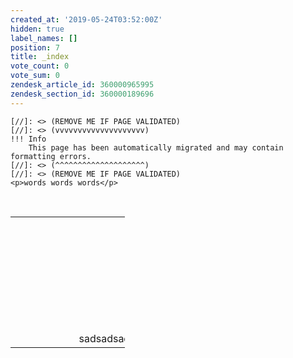 ```yaml
---
created_at: '2019-05-24T03:52:00Z'
hidden: true
label_names: []
position: 7
title: _index
vote_count: 0
vote_sum: 0
zendesk_article_id: 360000965995
zendesk_section_id: 360000189696
---
```



    [//]: <> (REMOVE ME IF PAGE VALIDATED)
    [//]: <> (vvvvvvvvvvvvvvvvvvvv)
    !!! Info
        This page has been automatically migrated and may contain formatting errors.
    [//]: <> (^^^^^^^^^^^^^^^^^^^^)
    [//]: <> (REMOVE ME IF PAGE VALIDATED)
    <p>words words words</p>
<p> </p>
<table style="width: 183px;">
<tbody>
<tr>
<td style="width: 10px;"> </td>
<td style="width: 10px;"> </td>
<td style="width: 10px;"> </td>
<td style="width: 267px;"> </td>
<td style="width: 119px;"> </td>
<td style="width: 56px;"> </td>
</tr>
<tr>
<td style="width: 10px;"> </td>
<td style="width: 10px;"> </td>
<td style="width: 10px;"> </td>
<td style="width: 267px;"> </td>
<td style="width: 119px;"> </td>
<td style="width: 56px;"> </td>
</tr>
<tr>
<td style="width: 10px;"> </td>
<td style="width: 10px;"> </td>
<td style="width: 10px;"> </td>
<td style="width: 267px;"> </td>
<td style="width: 119px;"> </td>
<td style="width: 56px;"> </td>
</tr>
<tr>
<td style="width: 10px;"> </td>
<td style="width: 10px;"> </td>
<td style="width: 10px;"> </td>
<td style="width: 267px;"> </td>
<td style="width: 119px;"> </td>
<td style="width: 56px;"> </td>
</tr>
<tr>
<td style="width: 10px;"> </td>
<td style="width: 10px;"> </td>
<td style="width: 10px;"> </td>
<td style="width: 267px;"> </td>
<td style="width: 119px;"> </td>
<td style="width: 56px;"> </td>
</tr>
<tr>
<td style="width: 10px;"> </td>
<td style="width: 10px;"> </td>
<td style="width: 10px;"> </td>
<td style="width: 267px;"> </td>
<td style="width: 119px;"> </td>
<td style="width: 56px;"> </td>
</tr>
<tr>
<td style="width: 10px;"> </td>
<td style="width: 10px;"> </td>
<td style="width: 10px;"> </td>
<td style="width: 267px;"> </td>
<td style="width: 119px;"> </td>
<td style="width: 56px;"> </td>
</tr>
<tr>
<td style="width: 10px;"> </td>
<td style="width: 10px;"> </td>
<td style="width: 10px;"> </td>
<td style="width: 267px;"> </td>
<td style="width: 119px;"> </td>
<td style="width: 56px;">sadsadsadsadsadsasadssssadsa</td>
</tr>
</tbody>
</table>